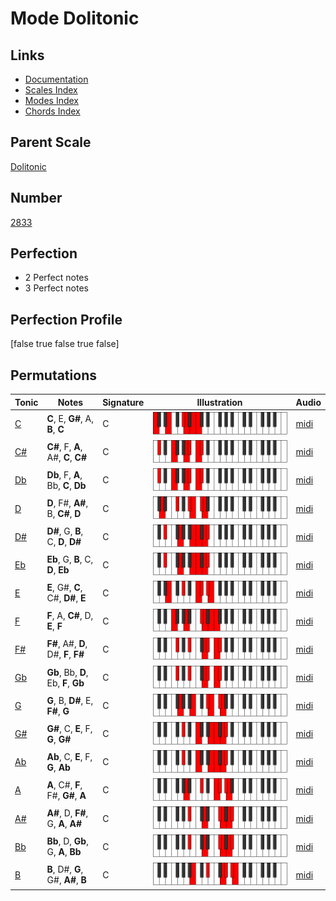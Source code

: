 # Mode Dolitonic

## Links

- [Documentation](index.md)
- [Scales Index](Scales.md)
- [Modes Index](Modes.md)
- [Chords Index](Chords.md)

## Parent Scale

[Dolitonic](ScaleDolitonic.md)

## Number

[2833](https://ianring.com/musictheory/scales/2833)

## Perfection

- 2 Perfect notes
- 3 Perfect notes

## Perfection Profile

[false true false true false]

## Permutations

| Tonic | Notes | Signature | Illustration | Audio |
|-------|-------|-----------|--------------|-------|
| [C](ModeCNaturalDolitonic.md) | **C**, E, **G#**, A, **B**, **C** | C | ![CNaturalDolitonic](ModeCNaturalDolitonic.png) | [midi](https://github.com/edipermadi/music/blob/main/docs/ModeCNaturalDolitonic.mid?raw=true) |
| [C#](ModeCSharpDolitonic.md) | **C#**, F, **A**, A#, **C**, **C#** | C | ![CSharpDolitonic](ModeCSharpDolitonic.png) | [midi](https://github.com/edipermadi/music/blob/main/docs/ModeCSharpDolitonic.mid?raw=true) |
| [Db](ModeDFlatDolitonic.md) | **Db**, F, **A**, Bb, **C**, **Db** | C | ![DFlatDolitonic](ModeDFlatDolitonic.png) | [midi](https://github.com/edipermadi/music/blob/main/docs/ModeDFlatDolitonic.mid?raw=true) |
| [D](ModeDNaturalDolitonic.md) | **D**, F#, **A#**, B, **C#**, **D** | C | ![DNaturalDolitonic](ModeDNaturalDolitonic.png) | [midi](https://github.com/edipermadi/music/blob/main/docs/ModeDNaturalDolitonic.mid?raw=true) |
| [D#](ModeDSharpDolitonic.md) | **D#**, G, **B**, C, **D**, **D#** | C | ![DSharpDolitonic](ModeDSharpDolitonic.png) | [midi](https://github.com/edipermadi/music/blob/main/docs/ModeDSharpDolitonic.mid?raw=true) |
| [Eb](ModeEFlatDolitonic.md) | **Eb**, G, **B**, C, **D**, **Eb** | C | ![EFlatDolitonic](ModeEFlatDolitonic.png) | [midi](https://github.com/edipermadi/music/blob/main/docs/ModeEFlatDolitonic.mid?raw=true) |
| [E](ModeENaturalDolitonic.md) | **E**, G#, **C**, C#, **D#**, **E** | C | ![ENaturalDolitonic](ModeENaturalDolitonic.png) | [midi](https://github.com/edipermadi/music/blob/main/docs/ModeENaturalDolitonic.mid?raw=true) |
| [F](ModeFNaturalDolitonic.md) | **F**, A, **C#**, D, **E**, **F** | C | ![FNaturalDolitonic](ModeFNaturalDolitonic.png) | [midi](https://github.com/edipermadi/music/blob/main/docs/ModeFNaturalDolitonic.mid?raw=true) |
| [F#](ModeFSharpDolitonic.md) | **F#**, A#, **D**, D#, **F**, **F#** | C | ![FSharpDolitonic](ModeFSharpDolitonic.png) | [midi](https://github.com/edipermadi/music/blob/main/docs/ModeFSharpDolitonic.mid?raw=true) |
| [Gb](ModeGFlatDolitonic.md) | **Gb**, Bb, **D**, Eb, **F**, **Gb** | C | ![GFlatDolitonic](ModeGFlatDolitonic.png) | [midi](https://github.com/edipermadi/music/blob/main/docs/ModeGFlatDolitonic.mid?raw=true) |
| [G](ModeGNaturalDolitonic.md) | **G**, B, **D#**, E, **F#**, **G** | C | ![GNaturalDolitonic](ModeGNaturalDolitonic.png) | [midi](https://github.com/edipermadi/music/blob/main/docs/ModeGNaturalDolitonic.mid?raw=true) |
| [G#](ModeGSharpDolitonic.md) | **G#**, C, **E**, F, **G**, **G#** | C | ![GSharpDolitonic](ModeGSharpDolitonic.png) | [midi](https://github.com/edipermadi/music/blob/main/docs/ModeGSharpDolitonic.mid?raw=true) |
| [Ab](ModeAFlatDolitonic.md) | **Ab**, C, **E**, F, **G**, **Ab** | C | ![AFlatDolitonic](ModeAFlatDolitonic.png) | [midi](https://github.com/edipermadi/music/blob/main/docs/ModeAFlatDolitonic.mid?raw=true) |
| [A](ModeANaturalDolitonic.md) | **A**, C#, **F**, F#, **G#**, **A** | C | ![ANaturalDolitonic](ModeANaturalDolitonic.png) | [midi](https://github.com/edipermadi/music/blob/main/docs/ModeANaturalDolitonic.mid?raw=true) |
| [A#](ModeASharpDolitonic.md) | **A#**, D, **F#**, G, **A**, **A#** | C | ![ASharpDolitonic](ModeASharpDolitonic.png) | [midi](https://github.com/edipermadi/music/blob/main/docs/ModeASharpDolitonic.mid?raw=true) |
| [Bb](ModeBFlatDolitonic.md) | **Bb**, D, **Gb**, G, **A**, **Bb** | C | ![BFlatDolitonic](ModeBFlatDolitonic.png) | [midi](https://github.com/edipermadi/music/blob/main/docs/ModeBFlatDolitonic.mid?raw=true) |
| [B](ModeBNaturalDolitonic.md) | **B**, D#, **G**, G#, **A#**, **B** | C | ![BNaturalDolitonic](ModeBNaturalDolitonic.png) | [midi](https://github.com/edipermadi/music/blob/main/docs/ModeBNaturalDolitonic.mid?raw=true) |
